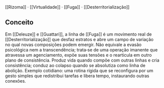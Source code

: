 [[Rizoma]] · [[Virtualidade]] · [[Fuga]] · [[Desterritorialização]]

## Conceito

Em [[Deleuze]] e [[Guattari]], a linha de [[Fuga]] é um movimento real de [[Desterritorialização]] que desfaz estratos e abre um campo de variação no qual novas composições podem emergir. Não equivale a evasão psicológica nem a transcendência; trata‑se de uma operação imanente que atravessa um agenciamento, expõe suas tensões e o rearticula em outro plano de consistência. Produz vida quando compõe com outras linhas e cria consistência; conduz ao colapso quando se absolutiza como linha de abolição. Exemplo cotidiano: uma rotina rígida que se reconfigura por um gesto simples que redistribui tarefas e libera tempo, instaurando outras conexões.
